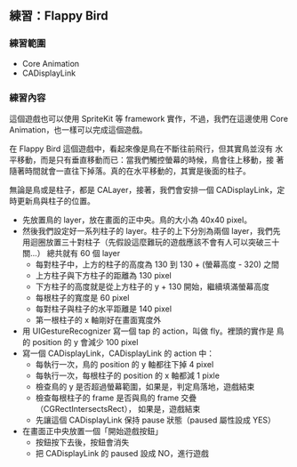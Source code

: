 練習：Flappy Bird
-----------------

### 練習範圍

- Core Animation
- CADisplayLink

### 練習內容

這個遊戲也可以使用 SpriteKit 等 framework 實作，不過，我們在這邊使用
Core Animation，也一樣可以完成這個遊戲。

在 Flappy Bird 這個遊戲中，看起來像是鳥在不斷往前飛行，但其實鳥並沒有
水平移動，而是只有垂直移動而已：當我們觸控螢幕的時候，鳥會往上移動，接
著隨著時間就會一直往下掉落。真的在水平移動的，其實是後面的柱子。

無論是鳥或是柱子，都是 CALayer，接著，我們會安排一個 CADisplayLink，定
時更新鳥與柱子的位置。

- 先放置鳥的 layer，放在畫面的正中央。鳥的大小為 40x40 pixel。
- 然後我們設定好一系列柱子的 layer。柱子的上下分別為兩個 layer，我們先
  用迴圈放置三十對柱子（先假設這麼難玩的遊戲應該不會有人可以突破三十關…）
  總共就有 60 個 layer
  - 每對柱子中，上方的柱子的高度為 130 到 130 + (螢幕高度 - 320) 之間
  - 上方柱子與下方柱子的距離為 130 pixel
  - 下方柱子的高度就是從上方柱子的 y + 130 開始，繼續填滿螢幕高度
  - 每根柱子的寬度是 60 pixel
  - 每對柱子與柱子的水平距離是 140 pixel
  - 第一根柱子的 x 軸剛好在畫面寬度外
- 用 UIGestureRecognizer 寫一個 tap 的 action，叫做 fly。裡頭的實作是
  鳥的 position 的 y 會減少 100 pixel
- 寫一個 CADisplayLink，CADisplayLink 的 action 中：
  - 每執行一次，鳥的 position 的 y 軸都往下掉 4 pixel
  - 每執行一次，每根柱子的 position 的 x 軸都減 1 pixle
  - 檢查鳥的 y 是否超過螢幕範圍，如果是，判定鳥落地，遊戲結束
  - 檢查每根柱子的 frame 是否與鳥的 frame 交疊（CGRectIntersectsRect），
    如果是，遊戲結束
  - 先讓這個 CADisplayLink 保持 pause 狀態（paused 屬性設成 YES）
- 在畫面正中央放置一個「開始遊戲按鈕」
  - 按鈕按下去後，按鈕會消失
  - 把 CADisplayLink 的 paused 設成 NO，進行遊戲
